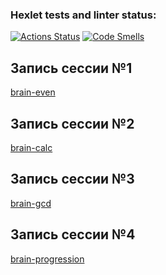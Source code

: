 ### Hexlet tests and linter status:
[![Actions Status](https://github.com/cdhmea/frontend-project-44/actions/workflows/hexlet-check.yml/badge.svg)](https://github.com/cdhmea/frontend-project-44/actions)
[![Code Smells](https://sonarcloud.io/api/project_badges/measure?project=cdhmea_frontend-project-44&metric=code_smells)](https://sonarcloud.io/summary/new_code?id=cdhmea_frontend-project-44)

## Запись сессии №1
[brain-even](https://asciinema.org/a/LFp2NuIZPTPndj95T1i1VyRD4)

## Запись сессии №2
[brain-calc](https://asciinema.org/a/T0HcYJj8iqJeFUNyQ5FdJvGxh)

## Запись сессии №3
[brain-gcd](https://asciinema.org/a/WriexVIClryVXCBpMuA0uYFrg)

## Запись сессии №4
[brain-progression](https://asciinema.org/a/CxqWce5SrFs8CFRX3HNvn4RSw)
